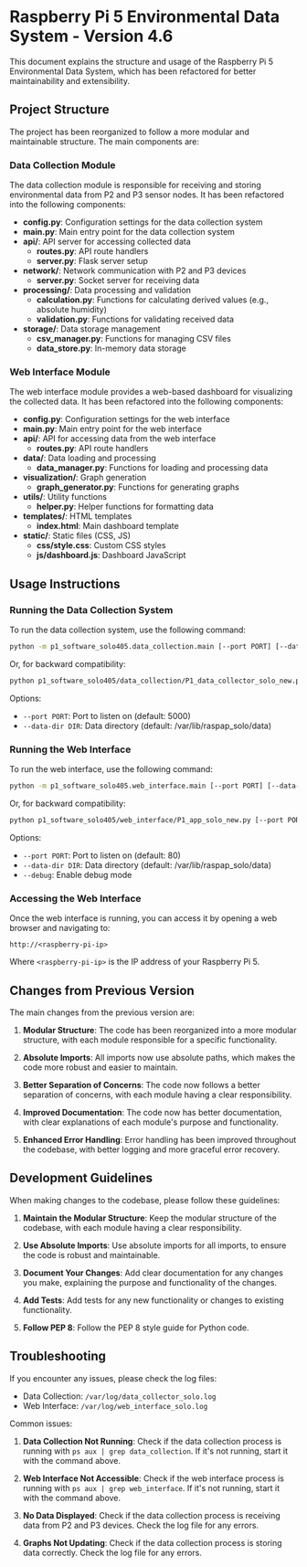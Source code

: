 # Raspberry Pi 5 Environmental Data System - Version 4.6

This document explains the structure and usage of the Raspberry Pi 5 Environmental Data System, which has been refactored for better maintainability and extensibility.

## Project Structure

The project has been reorganized to follow a more modular and maintainable structure. The main components are:

### Data Collection Module

The data collection module is responsible for receiving and storing environmental data from P2 and P3 sensor nodes. It has been refactored into the following components:

- **config.py**: Configuration settings for the data collection system
- **main.py**: Main entry point for the data collection system
- **api/**: API server for accessing collected data
  - **routes.py**: API route handlers
  - **server.py**: Flask server setup
- **network/**: Network communication with P2 and P3 devices
  - **server.py**: Socket server for receiving data
- **processing/**: Data processing and validation
  - **calculation.py**: Functions for calculating derived values (e.g., absolute humidity)
  - **validation.py**: Functions for validating received data
- **storage/**: Data storage management
  - **csv_manager.py**: Functions for managing CSV files
  - **data_store.py**: In-memory data storage

### Web Interface Module

The web interface module provides a web-based dashboard for visualizing the collected data. It has been refactored into the following components:

- **config.py**: Configuration settings for the web interface
- **main.py**: Main entry point for the web interface
- **api/**: API for accessing data from the web interface
  - **routes.py**: API route handlers
- **data/**: Data loading and processing
  - **data_manager.py**: Functions for loading and processing data
- **visualization/**: Graph generation
  - **graph_generator.py**: Functions for generating graphs
- **utils/**: Utility functions
  - **helper.py**: Helper functions for formatting data
- **templates/**: HTML templates
  - **index.html**: Main dashboard template
- **static/**: Static files (CSS, JS)
  - **css/style.css**: Custom CSS styles
  - **js/dashboard.js**: Dashboard JavaScript

## Usage Instructions

### Running the Data Collection System

To run the data collection system, use the following command:

```bash
python -m p1_software_solo405.data_collection.main [--port PORT] [--data-dir DIR]
```

Or, for backward compatibility:

```bash
python p1_software_solo405/data_collection/P1_data_collector_solo_new.py [--port PORT] [--data-dir DIR]
```

Options:
- `--port PORT`: Port to listen on (default: 5000)
- `--data-dir DIR`: Data directory (default: /var/lib/raspap_solo/data)

### Running the Web Interface

To run the web interface, use the following command:

```bash
python -m p1_software_solo405.web_interface.main [--port PORT] [--data-dir DIR] [--debug]
```

Or, for backward compatibility:

```bash
python p1_software_solo405/web_interface/P1_app_solo_new.py [--port PORT] [--data-dir DIR] [--debug]
```

Options:
- `--port PORT`: Port to listen on (default: 80)
- `--data-dir DIR`: Data directory (default: /var/lib/raspap_solo/data)
- `--debug`: Enable debug mode

### Accessing the Web Interface

Once the web interface is running, you can access it by opening a web browser and navigating to:

```
http://<raspberry-pi-ip>
```

Where `<raspberry-pi-ip>` is the IP address of your Raspberry Pi 5.

## Changes from Previous Version

The main changes from the previous version are:

1. **Modular Structure**: The code has been reorganized into a more modular structure, with each module responsible for a specific functionality.

2. **Absolute Imports**: All imports now use absolute paths, which makes the code more robust and easier to maintain.

3. **Better Separation of Concerns**: The code now follows a better separation of concerns, with each module having a clear responsibility.

4. **Improved Documentation**: The code now has better documentation, with clear explanations of each module's purpose and functionality.

5. **Enhanced Error Handling**: Error handling has been improved throughout the codebase, with better logging and more graceful error recovery.

## Development Guidelines

When making changes to the codebase, please follow these guidelines:

1. **Maintain the Modular Structure**: Keep the modular structure of the codebase, with each module having a clear responsibility.

2. **Use Absolute Imports**: Use absolute imports for all imports, to ensure the code is robust and maintainable.

3. **Document Your Changes**: Add clear documentation for any changes you make, explaining the purpose and functionality of the changes.

4. **Add Tests**: Add tests for any new functionality or changes to existing functionality.

5. **Follow PEP 8**: Follow the PEP 8 style guide for Python code.

## Troubleshooting

If you encounter any issues, please check the log files:

- Data Collection: `/var/log/data_collector_solo.log`
- Web Interface: `/var/log/web_interface_solo.log`

Common issues:

1. **Data Collection Not Running**: Check if the data collection process is running with `ps aux | grep data_collection`. If it's not running, start it with the command above.

2. **Web Interface Not Accessible**: Check if the web interface process is running with `ps aux | grep web_interface`. If it's not running, start it with the command above.

3. **No Data Displayed**: Check if the data collection process is receiving data from P2 and P3 devices. Check the log file for any errors.

4. **Graphs Not Updating**: Check if the data collection process is storing data correctly. Check the log file for any errors.